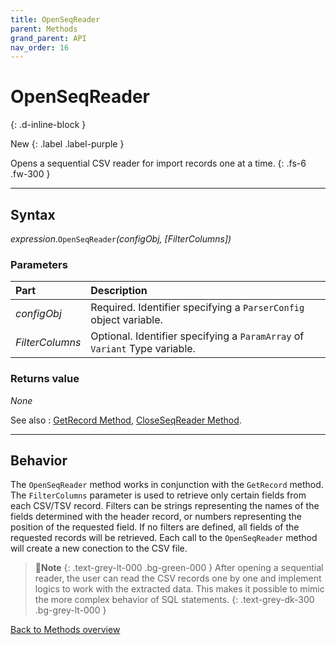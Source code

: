 ```yaml
---
title: OpenSeqReader
parent: Methods
grand_parent: API
nav_order: 16
---
```


# OpenSeqReader
{: .d-inline-block }

New
{: .label .label-purple }

Opens a sequential CSV reader for import records one at a time.
{: .fs-6 .fw-300 }

---

## Syntax

*expression*.`OpenSeqReader`*(configObj, \[FilterColumns\])*

### Parameters

<table>
<thead>
<tr>
<th style="text-align: left;">Part</th>
<th style="text-align: left;">Description</th>
</tr>
</thead>
<tbody>
<tr>
<td style="text-align: left;"><em>configObj</em></td>
<td style="text-align: left;">Required. Identifier specifying a <code>ParserConfig</code> object variable.</td>
</tr>
<tr>
<td style="text-align: left;"><em>FilterColumns</em></td>
<td style="text-align: left;">Optional. Identifier specifying a <code>ParamArray</code> of <code>Variant</code> Type variable.</td>
</tr>
</tbody>
</table>

### Returns value

_None_

See also
: [GetRecord Method](https://ws-garcia.github.io/VBA-CSV-interface/api/methods/getrecord.html), [CloseSeqReader Method](https://ws-garcia.github.io/VBA-CSV-interface/api/methods/closeseqreader.html).

---

## Behavior

The `OpenSeqReader` method works in conjunction with the `GetRecord` method. The `FilterColumns` parameter is used to retrieve only certain fields from each CSV/TSV record. Filters can be strings representing the names of the fields determined with the header record, or numbers representing the position of the requested field. If no filters are defined, all fields of the requested records will be retrieved. Each call to the `OpenSeqReader` method will create a new conection to the CSV file.


>📝**Note**
>{: .text-grey-lt-000 .bg-green-000 }
>After opening a sequential reader, the user can read the CSV records one by one and implement logics to work with the extracted data. This makes it possible to mimic the more complex behavior of SQL statements.
{: .text-grey-dk-300 .bg-grey-lt-000 }

[Back to Methods overview](https://ws-garcia.github.io/VBA-CSV-interface/api/methods/)